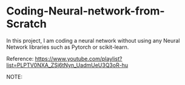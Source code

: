 # Coding-Neural-network-from-Scratch
In this project, I am coding a neural network without using any Neural Network libraries such as Pytorch or scikit-learn. 

Reference: https://www.youtube.com/playlist?list=PLPTV0NXA_ZSj6tNyn_UadmUeU3Q3oR-hu 

NOTE: 
